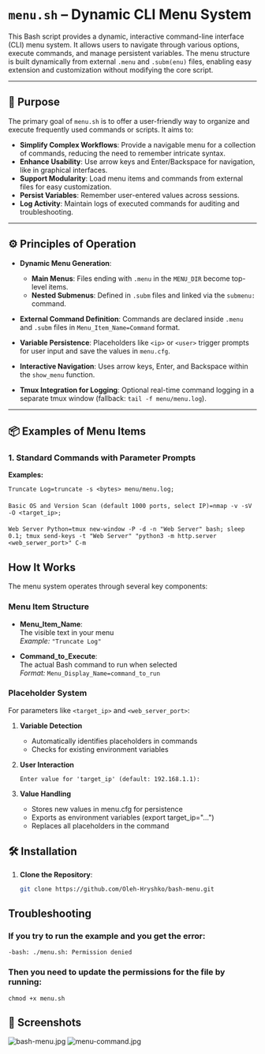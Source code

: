 # `menu.sh` – Dynamic CLI Menu System

This Bash script provides a dynamic, interactive command-line interface (CLI) menu system. It allows users to navigate through various options, execute commands, and manage persistent variables. The menu structure is built dynamically from external `.menu` and `.subm(enu)` files, enabling easy extension and customization without modifying the core script.

---

## 🎯 Purpose

The primary goal of `menu.sh` is to offer a user-friendly way to organize and execute frequently used commands or scripts. It aims to:

- **Simplify Complex Workflows**: Provide a navigable menu for a collection of commands, reducing the need to remember intricate syntax.
- **Enhance Usability**: Use arrow keys and Enter/Backspace for navigation, like in graphical interfaces.
- **Support Modularity**: Load menu items and commands from external files for easy customization.
- **Persist Variables**: Remember user-entered values across sessions.
- **Log Activity**: Maintain logs of executed commands for auditing and troubleshooting.

---

## ⚙️ Principles of Operation

- **Dynamic Menu Generation**:
    - **Main Menus**: Files ending with `.menu` in the `MENU_DIR` become top-level items.
    - **Nested Submenus**: Defined in `.subm` files and linked via the `submenu:` command.

- **External Command Definition**:
  Commands are declared inside `.menu` and `.subm` files in `Menu_Item_Name=Command` format.

- **Variable Persistence**:
  Placeholders like `<ip>` or `<user>` trigger prompts for user input and save the values in `menu.cfg`.

- **Interactive Navigation**:
  Uses arrow keys, Enter, and Backspace within the `show_menu` function.

- **Tmux Integration for Logging**:
  Optional real-time command logging in a separate tmux window (fallback: `tail -f menu/menu.log`).

---

## 📦 Examples of Menu Items

### 1. **Standard Commands with Parameter Prompts**

**Examples:**

    Truncate Log=truncate -s <bytes> menu/menu.log;
####
    Basic OS and Version Scan (default 1000 ports, select IP)=nmap -v -sV -O <target_ip>;
####
    Web Server Python=tmux new-window -P -d -n "Web Server" bash; sleep 0.1; tmux send-keys -t "Web Server" "python3 -m http.server <web_serwer_port>" C-m
####

## How It Works

The menu system operates through several key components:

### Menu Item Structure
- **Menu_Item_Name**:  
  The visible text in your menu  
  *Example:* `"Truncate Log"`

- **Command_to_Execute**:  
  The actual Bash command to run when selected  
  *Format:* `Menu_Display_Name=command_to_run`

### Placeholder System
For parameters like `<target_ip>` and `<web_server_port>`:

1. **Variable Detection**
    - Automatically identifies placeholders in commands
    - Checks for existing environment variables

2. **User Interaction**
   ```plaintext
   Enter value for 'target_ip' (default: 192.168.1.1): 

3. **Value Handling**
   - Stores new values in menu.cfg for persistence
   - Exports as environment variables (export target_ip="...")
   - Replaces all placeholders in the command

## 🛠️ Installation
1. **Clone the Repository**:
   ```bash
   git clone https://github.com/Oleh-Hryshko/bash-menu.git

## Troubleshooting
### If you try to run the example and you get the error:

    -bash: ./menu.sh: Permission denied

### Then you need to update the permissions for the file by running:
    chmod +x menu.sh
####

## 📸 Screenshots
![bash-menu.jpg](img/bash-menu.jpg)
![menu-command.jpg](img/menu-command.jpg)